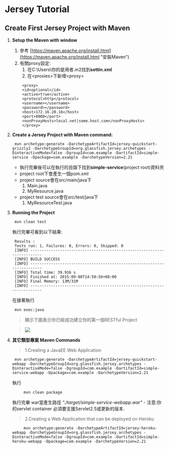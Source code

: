 # Jersey Tutorial #

## Create First Jersey Project with Maven ##
1. **Setup the Maven with window**
	1. 參考 [https://maven.apache.org/install.html](https://maven.apache.org/install.html "安裝Maven")
	2. 有關proxy設定:
		1. 在C:\Users\你的是用者\.m2找到**settin.xml**
		2. 在<proxies\>下新增<proxy\>
		>
		  	<proxy>
			<id>optional</id>
	      	<active>true</active>
	      	<protocol>http</protocol>
	      	<username></username>
	      	<password></password>
	        <host>172.16.20.16</host>
	      	<port>8080</port>
	      	<nonProxyHosts>local.net|some.host.com</nonProxyHosts>
	      	</proxy>
		>	
2. **Create a Jersey Project with Maven command:**
	>  
		mvn archetype:generate -DarchetypeArtifactId=jersey-quickstart-grizzly2 -DarchetypeGroupId=org.glassfish.jersey.archetypes -DinteractiveMode=false -DgroupId=com.example -DartifactId=simple-service -Dpackage=com.example -DarchetypeVersion=2.21
	>

	 	

	- 執行完畢後可以在執行的目錄下找到**simple-service**(project root)資料夾	  
	-	project root下會產生一個pom.xml
	-	project source會在src/main/java下
		1. Main.java
		2. MyResource.java
	-	project test source會在src/test/java下
		1. MyResourceTest.java
	
		
3. **Running the Project**
	>
		mvn clean test
	>
	執行完畢可看到以下結果:
	>
		Results :
		Tests run: 1, Failures: 0, Errors: 0, Skipped: 0
		[INFO] ------------------------------------------------------------------------
		[INFO] BUILD SUCCESS
		[INFO] ------------------------------------------------------------------------
		[INFO] Total time: 39.916 s
		[INFO] Finished at: 2015-09-08T14:50:56+08:00
		[INFO] Final Memory: 13M/31M
		[INFO] ------------------------------------------------------------------------
	>
	在接著執行
	>
		mvn exec:java
	>
	>顯示下圖表示你已經成功建立你的第一個RESTful Project
	
	>![](http://i.imgur.com/8mP6sVD.jpg)

4. **其它類型專案 Maven Commands**
	>1.Creating a JavaEE Web Application
	>
		mvn archetype:generate -DarchetypeArtifactId=jersey-quickstart-webapp -DarchetypeGroupId=org.glassfish.jersey.archetypes -DinteractiveMode=false -DgroupId=com.example -DartifactId=simple-service-webapp -Dpackage=com.example -DarchetypeVersion=2.21
	>
	執行
	>
			mvn clean package
	>
	執行完畢 war當產生路徑 *"./target/simple-service-webapp.war"*
		- 注意:你的servlet container 必須要支援Servlet2.5或更新的版本.
	
	>2.Creating a Web Application that can be deployed on Heroku
	>
			mvn archetype:generate -DarchetypeArtifactId=jersey-heroku-webapp -DarchetypeGroupId=org.glassfish.jersey.archetypes -DinteractiveMode=false -DgroupId=com.example -DartifactId=simple-heroku-webapp -Dpackage=com.example -DarchetypeVersion=2.21
	>


